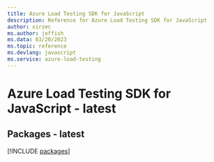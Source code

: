 ```yaml
---
title: Azure Load Testing SDK for JavaScript
description: Reference for Azure Load Testing SDK for JavaScript
author: xirzec
ms.author: jeffish
ms.data: 03/20/2023
ms.topic: reference
ms.devlang: javascript
ms.service: azure-load-testing
---
```

# Azure Load Testing SDK for JavaScript - latest
## Packages - latest
[!INCLUDE [packages](load-testing-index.md)]